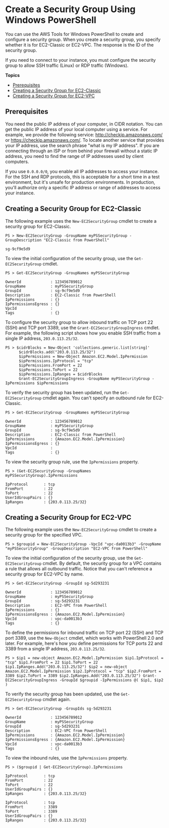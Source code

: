 # Create a Security Group Using Windows PowerShell<a name="pstools-ec2-sg"></a>

You can use the AWS Tools for Windows PowerShell to create and configure a security group\. When you create a security group, you specify whether it is for EC2\-Classic or EC2\-VPC\. The response is the ID of the security group\.

If you need to connect to your instance, you must configure the security group to allow SSH traffic \(Linux\) or RDP traffic \(Windows\)\.

**Topics**
+ [Prerequisites](#sg-prerequisites)
+ [Creating a Security Group for EC2\-Classic](#get-ec2securitygroup)
+ [Creating a Security Group for EC2\-VPC](#new-ec2securitygroup-vpc)

## Prerequisites<a name="sg-prerequisites"></a>

You need the public IP address of your computer, in CIDR notation\. You can get the public IP address of your local computer using a service\. For example, we provide the following service: [http://checkip\.amazonaws\.com/](http://checkip.amazonaws.com/) or [https://checkip\.amazonaws\.com/](https://checkip.amazonaws.com/)\. To locate another service that provides your IP address, use the search phrase "what is my IP address"\. If you are connecting through an ISP or from behind your firewall without a static IP address, you need to find the range of IP addresses used by client computers\.

If you use `0.0.0.0/0`, you enable all IP addresses to access your instance\. For the SSH and RDP protocols, this is acceptable for a short time in a test environment, but it's unsafe for production environments\. In production, you'll authorize only a specific IP address or range of addresses to access your instance\.

## Creating a Security Group for EC2\-Classic<a name="get-ec2securitygroup"></a>

The following example uses the `New-EC2SecurityGroup` cmdlet to create a security group for EC2\-Classic\.

```
PS > New-EC2SecurityGroup -GroupName myPSSecurityGroup -GroupDescription "EC2-Classic from PowerShell"

sg-9cf9e5d9
```

To view the initial configuration of the security group, use the `Get-EC2SecurityGroup` cmdlet\.

```
PS > Get-EC2SecurityGroup -GroupNames myPSSecurityGroup

OwnerId             : 123456789012
GroupName           : myPSSecurityGroup
GroupId             : sg-9cf9e5d9
Description         : EC2-Classic from PowerShell
IpPermissions       : {}
IpPermissionsEgress : {}
VpcId               :
Tags                : {}
```

To configure the security group to allow inbound traffic on TCP port 22 \(SSH\) and TCP port 3389, use the `Grant-EC2SecurityGroupIngress` cmdlet\. For example, the following script shows how you enable SSH traffic from a single IP address, `203.0.113.25/32`\.

```
PS > $cidrBlocks = New-Object 'collections.generic.list[string]'
      $cidrBlocks.add("203.0.113.25/32")
      $ipPermissions = New-Object Amazon.EC2.Model.IpPermission
      $ipPermissions.IpProtocol = "tcp"
      $ipPermissions.FromPort = 22
      $ipPermissions.ToPort = 22
      $ipPermissions.IpRanges = $cidrBlocks
      Grant-EC2SecurityGroupIngress -GroupName myPSSecurityGroup -IpPermissions $ipPermissions
```

To verify the security group has been updated, run the `Get-EC2SecurityGroup` cmdlet again\. You can't specify an outbound rule for EC2\-Classic\.

```
PS > Get-EC2SecurityGroup -GroupNames myPSSecurityGroup

OwnerId             : 123456789012
GroupName           : myPSSecurityGroup
GroupId             : sg-9cf9e5d9
Description         : EC2-Classic from PowerShell
IpPermissions       : {Amazon.EC2.Model.IpPermission}
IpPermissionsEgress : {}
VpcId               :
Tags                : {}
```

To view the security group rule, use the `IpPermissions` property\.

```
PS > (Get-EC2SecurityGroup -GroupNames myPSSecurityGroup).IpPermissions

IpProtocol       : tcp
FromPort         : 22
ToPort           : 22
UserIdGroupPairs : {}
IpRanges         : {203.0.113.25/32}
```

## Creating a Security Group for EC2\-VPC<a name="new-ec2securitygroup-vpc"></a>

The following example uses the `New-EC2SecurityGroup` cmdlet to create a security group for the specified VPC\.

```
PS > $groupid = New-EC2SecurityGroup -VpcId "vpc-da0013b3" -GroupName "myPSSecurityGroup" -GroupDescription "EC2-VPC from PowerShell"
```

To view the initial configuration of the security group, use the `Get-EC2SecurityGroup` cmdlet\. By default, the security group for a VPC contains a rule that allows all outbound traffic\. Notice that you can't reference a security group for EC2\-VPC by name\.

```
PS > Get-EC2SecurityGroup -GroupId sg-5d293231

OwnerId             : 123456789012
GroupName           : myPSSecurityGroup
GroupId             : sg-5d293231
Description         : EC2-VPC from PowerShell
IpPermissions       : {}
IpPermissionsEgress : {Amazon.EC2.Model.IpPermission}
VpcId               : vpc-da0013b3
Tags                : {}
```

To define the permissions for inbound traffic on TCP port 22 \(SSH\) and TCP port 3389, use the `New-Object` cmdlet, which works with PowerShell 2\.0 and later\. For example, here's how you define permissions for TCP ports 22 and 3389 from a single IP address, `203.0.113.25/32`\.

```
PS > $ip1 = new-object Amazon.EC2.Model.IpPermission $ip1.IpProtocol = "tcp" $ip1.FromPort = 22 $ip1.ToPort = 22 $ip1.IpRanges.Add("203.0.113.25/32") $ip2 = new-object Amazon.EC2.Model.IpPermission $ip2.IpProtocol = "tcp" $ip2.FromPort = 3389 $ip2.ToPort = 3389 $ip2.IpRanges.Add("203.0.113.25/32") Grant-EC2SecurityGroupIngress -GroupId $groupid -IpPermissions @( $ip1, $ip2 )
```

To verify the security group has been updated, use the `Get-EC2SecurityGroup` cmdlet again\.

```
PS > Get-EC2SecurityGroup -GroupIds sg-5d293231

OwnerId             : 123456789012
GroupName           : myPSSecurityGroup
GroupId             : sg-5d293231
Description         : EC2-VPC from PowerShell
IpPermissions       : {Amazon.EC2.Model.IpPermission}
IpPermissionsEgress : {Amazon.EC2.Model.IpPermission}
VpcId               : vpc-da0013b3
Tags                : {}
```

To view the inbound rules, use the `IpPermissions` property\.

```
PS > ($groupid | Get-EC2SecurityGroup).IpPermissions

IpProtocol       : tcp
FromPort         : 22
ToPort           : 22
UserIdGroupPairs : {}
IpRanges         : {203.0.113.25/32}

IpProtocol       : tcp
FromPort         : 3389
ToPort           : 3389
UserIdGroupPairs : {}
IpRanges         : {203.0.113.25/32}
```